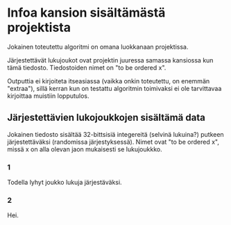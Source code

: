# Infoa kansion sisältämästä projektista

Jokainen toteutettu algoritmi on omana luokkanaan projektissa.

Järjestettävät lukujoukot ovat projektin juuressa samassa kansiossa kun tämä tiedosto. Tiedostoiden nimet on "to be ordered x".

Outputtia ei kirjoiteta itseasiassa (vaikka onkin toteutettu, on enemmän "extraa"), sillä kerran kun on testattu algoritmin toimivaksi ei ole tarvittavaa kirjoittaa muistiin lopputulos.
  
  

## Järjestettävien lukojoukkojen sisältämä data

Jokainen tiedosto sisältää 32-bittsisiä integereitä (selvinä lukuina?) putkeen järjestettäväksi (randomissa järjestyksessä). Nimet ovat "to be ordered x", missä x on alla olevan jaon mukaisesti se lukujoukkko.  


### 1

Todella lyhyt joukko lukuja järjestäväksi.

### 2

Hei.